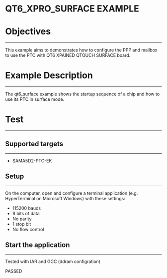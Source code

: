 QT6_XPRO_SURFACE EXAMPLE
========================

# Objectives
------------
This example aims to  demonstrates how to configure the PPP and mailbox
to use the PTC with QT6 XPAINED QTOUCH SURFACE board.

# Example Description
---------------------
The qt6_surface example shows the startup sequence of a chip and how to use its PTC in surface mode.

# Test
------
## Supported targets
--------------------
* SAMA5D2-PTC-EK

## Setup
--------
On the computer, open and configure a terminal application
(e.g. HyperTerminal on Microsoft Windows) with these settings:
 - 115200 bauds
 - 8 bits of data
 - No parity
 - 1 stop bit
 - No flow control

## Start the application
------------------------

Tested with IAR and GCC (ddram configration)

PASSED

